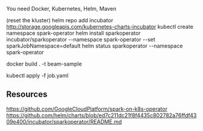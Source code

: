You need Docker, Kubernetes, Helm, Maven

(reset the kluster)
helm repo add incubator http://storage.googleapis.com/kubernetes-charts-incubator
kubectl create namespace spark-operator
helm install sparkoperator incubator/sparkoperator --namespace spark-operator --set sparkJobNamespace=default
helm status sparkoperator --namespace spark-operator

docker build . -t beam-sample

kubectl apply -f job.yaml

## Resources

https://github.com/GoogleCloudPlatform/spark-on-k8s-operator
https://github.com/helm/charts/blob/ed7c211dc21f8f4435c802782a76ffdf4309e400/incubator/sparkoperator/README.md
